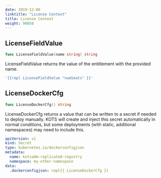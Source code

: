 ```yaml
---
date: 2019-12-06
linktitle: "License Context"
title: License Context
weight: 90050
---
```


## LicenseFieldValue
```go
func LicenseFieldValue(name string) string
```
LicenseFieldValue returns the value of the entitlement with the provided name.

```yaml
'{{repl LicenseFieldValue "numSeats" }}'
```

## LicenseDockerCfg
```go
func LicenseDockerCfg() string
```
LicenseDockerCfg returns a value that can be written to a secret if needed to deploy manually.
KOTS will create and inject this secret automatically in normal conditions, but some deployments (with static, additional namespaces) may need to include this.

```yaml
apiVersion: v1
kind: Secret
type: kubernetes.io/dockerconfigjson
metadata:
  name: kotsadm-replicated-registry
  namespace: my-other-namespace
data:
  .dockerconfigjson: repl{{ LicenseDockerCfg }}
```
